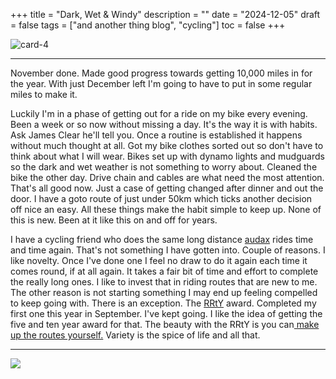 +++
title = "Dark, Wet & Windy"
description = ""
date = "2024-12-05"
draft = false
tags = ["and another thing blog", "cycling"]
toc = false
+++

<img src="https://i.ibb.co/8gWGkLwS/card-4.png" alt="card-4" border="0">

***

November done. Made good progress towards getting 10,000 miles in for the year. With just December left I'm going to have to put in some regular miles to make it. 

Luckily I'm in a  phase of getting out for a ride on my bike every evening. Been a week or so now without missing a day. It's the way it is with habits. Ask James Clear he'll tell you. Once a routine is established it happens without much thought at all. Got my bike clothes sorted out so don't have to think about what I will wear. Bikes set up with dynamo lights and mudguards so the dark and wet weather is not something to worry about. Cleaned the bike the other day. Drive chain and cables are what need the most attention. That's all good now. Just a case of getting changed after dinner and out the door. I have a goto route of just under 50km which ticks another decision off nice an easy. All these things make the habit simple to keep up. None of this is new. Been at it like this on and off for years. 

I have a cycling friend who does the same long distance [audax](https://www.audax.uk) rides time and time again. That's not something I have gotten into. Couple of reasons. I like novelty. Once I've done one I feel no draw to do it again each time it comes round, if at all again. It takes a fair bit of time and effort to complete the really long ones. I like to invest that in riding routes that are new to me. The other reason is not starting something I may end up feeling compelled to keep going with. There is an exception. The [RRtY](https://www.audax.uk/results/rrty-roll-of-honour/) award. Completed my first one this year in September. I've kept going. I like the idea of getting the five and ten year award for that. The beauty with the RRtY is you can[ make up the routes yourself.](https://www.audax.uk/choose-a-ride/do-it-yourself-diy-events/) Variety is the spice of life and all that. 

---

<img style="display:block;margin:auto" src="https://i.ibb.co/Y8jKFCn/16421363.jpg">